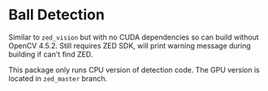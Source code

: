# Ball Detection
Similar to `zed_vision` but with no CUDA dependencies so can build without OpenCV 4.5.2.
Still requires ZED SDK, will print warning message during building if can't find ZED.

This package only runs CPU version of detection code. 
The GPU version is located in `zed_master` branch.

